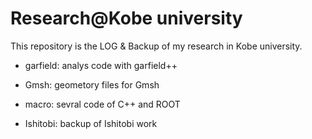 
# Research@Kobe university
This repository is the LOG & Backup of my research in Kobe university.

* garfield: analys code with garfield++

* Gmsh: geometory files for Gmsh

* macro: sevral code of C++ and ROOT

* Ishitobi: backup of Ishitobi work
